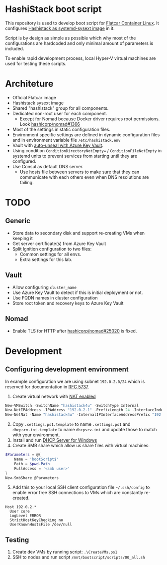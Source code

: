 # HashiStack boot script
This repository is used to develop boot script for [Flatcar Container Linux](https://www.flatcar.org). It configures [Hashistack as systemd-sysext image](https://github.com/hashistack4u/sysext) in it.

Script is by design as simple as possible which why most of the configurations are hardcoded and only minimal amount of parameters is included.

To enable rapid development process, local Hyper-V virtual machines are used for testing these scripts.

# Architeture
* Official Flatcar image
* Hashistack sysext image
* Shared "hashistack" group for all components.
* Dedicated non-root user for each component.
  * Except for Nomad because Docker driver requires root permissions. Look [hashicorp/nomad#1366](https://github.com/hashicorp/nomad/issues/13669)
* Most of the settings in static configuration files.
* Environment specific settings are defined in dynamic configuration files and in environment variable file `/etc/hashistack.env`
* Vault with [auto-unseal with Azure Key Vault](https://developer.hashicorp.com/vault/docs/configuration/seal/azurekeyvault).
* Using condition `ConditionDirectoryNotEmpty=` / `ConditionFileNotEmpty` in systemd units to prevent services from starting until they are configured.
* Use Consul as default DNS server.
  * Use hosts file between servers to make sure that they can communicate with each others even when DNS resolutions are failing.

# TODO
## Generic
* Store data to secondary disk and support re-creating VMs when keeping it
* Get server certificate(s) from Azure Key Vault
* Split Ignition configuration to two files:
  * Common settings for all envs.
  * Extra settings for this lab.

## Vault
* Allow configuring `cluster_name`
* Use Azure Key Vault to detect if this is initial deployment or not.
* Use FQDN names in cluster configuration
* Store root token and recovery keys to Azure Key Vault

## Nomad
* Enable TLS for HTTP after [hashicorp/nomad#25020](https://github.com/hashicorp/nomad/issues/25020) is fixed.

# Development
## Configuring development environment
In example configuration we are using subnet `192.0.2.0/24` which is reserved for documentation in [RFC 5737](https://datatracker.ietf.org/doc/html/rfc5737).

1. Create virtual network with [NAT enabled](https://learn.microsoft.com/en-us/virtualization/hyper-v-on-windows/user-guide/setup-nat-network)
```powershell
New-VMSwitch -SwitchName "hashistack4u" -SwitchType Internal
New-NetIPAddress -IPAddress "192.0.2.1" -PrefixLength 24 -InterfaceIndex $((Get-NetAdapter -Name "vEthernet (hashistack4u)").ifIndex)
New-NetNat -Name "hashistack4u" -InternalIPInterfaceAddressPrefix "192.0.2.0/24"
```
2. Copy `.settings.ps1.template` to name `.settings.ps1` and `dhcpsrv.ini.template` to name `dhcpsrv.ini` and update those to match with your environment.
3. Install and run [DHCP Server for Windows](https://www.dhcpserver.de)
4. Create SMB share which allow us share files with virtual machines:
```powershell
$Parameters = @{
	Name = 'bootScript$'
	Path = $pwd.Path
	FullAccess = '<smb user>'
}
New-SmbShare @Parameters
```
5. Add this to your local SSH client configuration file `~/.ssh/config` to enable error free SSH connections to VMs which are constantly re-created.
```
Host 192.0.2.*
  User core
  LogLevel ERROR
  StrictHostKeyChecking no
  UserKnownHostsFile /dev/null
```

## Testing
1. Create dev VMs by running script: `.\CreateVMs.ps1`
2. SSH to nodes and run script `/mnt/bootscript/scripts/00_all.sh`
